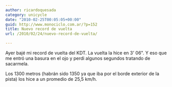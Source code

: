 ```yaml
---
author: ricardoquesada
category: unicycle
date: "2010-02-25T00:05:05+00:00"
guid: http://www.monociclo.com.ar/?p=152
title: Nuevo record de vuelta
url: /2010/02/24/nuevo-record-de-vuelta/

---
```

Ayer bajé mi record de vuelta del KDT. La vuelta la hice en 3' 06". Y eso que me entró una basura en el ojo y perdi algunos segundos tratando de sacarmela.

Los 1300 metros (habrán sido 1350 ya que iba por el borde exterior de la pista) los hice a un promedio de 25,5 km/h.
